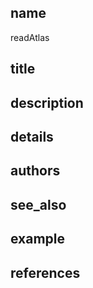 ## name
readAtlas
## title
## description
## details
## authors
## see_also
## example
## references
